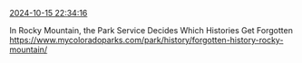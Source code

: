 [2024-10-15 22:34:16](https://mstdn.social/@hill_wanderer/113313818653012191)

In Rocky Mountain, the Park Service Decides Which Histories Get Forgotten <a href="https://www.mycoloradoparks.com/park/history/forgotten-history-rocky-mountain/" target="_blank" rel="nofollow noopener noreferrer" translate="no">https://www.mycoloradoparks.com/park/history/forgotten-history-rocky-mountain/</a>